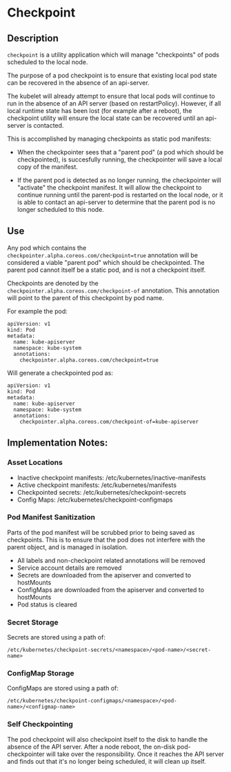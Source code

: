 # Checkpoint

## Description

`checkpoint` is a utility application which will manage "checkpoints" of pods scheduled to the local node.

The purpose of a pod checkpoint is to ensure that existing local pod state can be recovered in the absence of an api-server.

The kubelet will already attempt to ensure that local pods will continue to run in the absence of an API server (based on restartPolicy). However, if all local runtime state has been lost (for example after a reboot), the checkpoint utility will ensure the local state can be recovered until an api-server is contacted.

This is accomplished by managing checkpoints as static pod manifests:

- When the checkpointer sees that a "parent pod" (a pod which should be checkpointed), is succesfully running, the checkpointer will save a local copy of the manifest.

- If the parent pod is detected as no longer running, the checkpointer will "activate" the checkpoint manifest. It will allow the checkpoint to continue running until the parent-pod is restarted on the local node, or it is able to contact an api-server to determine that the parent pod is no longer scheduled to this node.

## Use

Any pod which contains the `checkpointer.alpha.coreos.com/checkpoint=true` annotation will be considered a viable "parent pod" which should be checkpointed.
The parent pod cannot itself be a static pod, and is not a checkpoint itself.

Checkpoints are denoted by the `checkpointer.alpha.coreos.com/checkpoint-of` annotation. This annotation will point to the parent of this checkpoint by pod name.

For example the pod:

```
apiVersion: v1
kind: Pod
metadata:
  name: kube-apiserver
  namespace: kube-system
  annotations:
    checkpointer.alpha.coreos.com/checkpoint=true
```

Will generate a checkpointed pod as:

```
apiVersion: v1
kind: Pod
metadata:
  name: kube-apiserver
  namespace: kube-system
  annotations:
    checkpointer.alpha.coreos.com/checkpoint-of=kube-apiserver
```

## Implementation Notes:

### Asset Locations

- Inactive checkpoint manifests: /etc/kubernetes/inactive-manifests
- Active checkpoint manifests: /etc/kubernetes/manifests
- Checkpointed secrets: /etc/kubernetes/checkpoint-secrets
- Config Maps: /etc/kubernetes/checkpoint-configmaps

### Pod Manifest Sanitization

Parts of the pod manifest will be scrubbed prior to being saved as checkpoints. This is to ensure that the pod does not interfere with the parent object, and is managed in isolation.

 - All labels and non-checkpoint related annotations will be removed
 - Service account details are removed
 - Secrets are downloaded from the apiserver and converted to hostMounts
 - ConfigMaps are downloaded from the apiserver and converted to hostMounts
 - Pod status is cleared

### Secret Storage

Secrets are stored using a path of:

```
/etc/kubernetes/checkpoint-secrets/<namespace>/<pod-name>/<secret-name>
```

### ConfigMap Storage

ConfigMaps are stored using a path of:

```
/etc/kubernetes/checkpoint-configmaps/<namespace>/<pod-name>/<configmap-name>
```
### Self Checkpointing

The pod checkpoint will also checkpoint itself to the disk to handle the absence of the API server.
After a node reboot, the on-disk pod-checkpointer will take over the responsibility.
Once it reaches the API server and finds out that it's no longer being scheduled, it will clean up itself.
